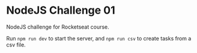 # NodeJS Challenge 01

NodeJS challenge for Rocketseat course.

Run `npm run dev` to start the server, and `npm run csv` to create tasks from a csv file.
